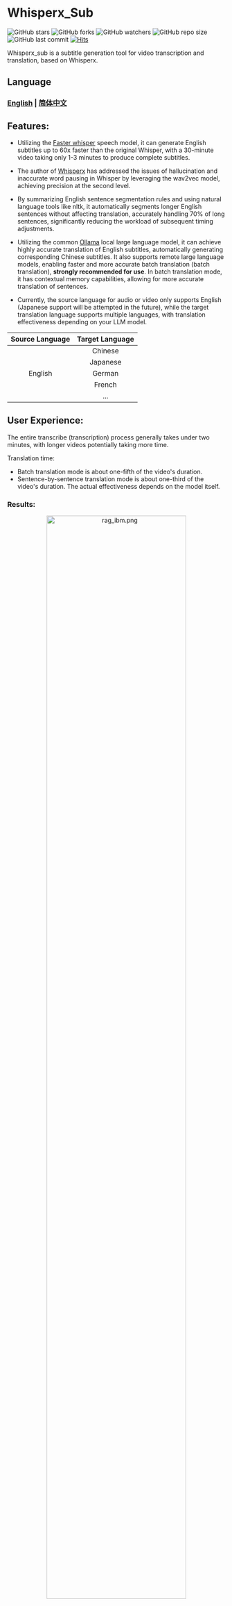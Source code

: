 # Whisperx_Sub

![GitHub stars](https://img.shields.io/github/stars/hiddenblue/whisperx_Sub?style=social)
![GitHub forks](https://img.shields.io/github/forks/hiddenblue/whisperx_Sub?style=social)
![GitHub watchers](https://img.shields.io/github/watchers/hiddenblue/whisperx_Sub?style=social)
![GitHub repo size](https://img.shields.io/github/repo-size/hiddenblue/whisperx_Sub?)
![GitHub last commit](https://img.shields.io/github/last-commit/hiddenblue/whisperx_Sub?color=red)
[![Hits](https://hits.seeyoufarm.com/api/count/incr/badge.svg?url=https%3A%2F%2Fgithub.com%2Fhiddenblue%2Fwhisperx_Sub&count_bg=%2379C83D&title_bg=%23555555&icon=&icon_color=%23E7E7E7&title=hits&edge_flat=false)](https://hits.seeyoufarm.com)

Whisperx_sub is a subtitle generation tool for video transcription and translation, based on Whisperx.

## Language
### [English](README.md)  |   [简体中文](readme/README_zh_CN.md)

## Features:

- Utilizing the [Faster whisper](https://github.com/guillaumekln/faster-whisper) speech model, it can generate English subtitles up to 60x faster than the original Whisper, with a 30-minute video taking only 1-3 minutes to produce complete subtitles.

- The author of [Whisperx](https://github.com/m-bain/whisperX) has addressed the issues of hallucination and inaccurate word pausing in Whisper by leveraging the wav2vec model, achieving precision at the second level.

- By summarizing English sentence segmentation rules and using natural language tools like nltk, it automatically segments longer English sentences without affecting translation, accurately handling 70% of long sentences, significantly reducing the workload of subsequent timing adjustments.

- Utilizing the common [Ollama](https://github.com/ollama/ollama) local large language model, it can achieve highly accurate translation of English subtitles, automatically generating corresponding Chinese subtitles. It also supports remote large language models, enabling faster and more accurate batch translation (batch translation), **strongly recommended for use**. In batch translation mode, it has contextual memory capabilities, allowing for more accurate translation of sentences.

- Currently, the source language for audio or video only supports English (Japanese support will be attempted in the future), while the target translation language supports multiple languages, with translation effectiveness depending on your LLM model.

| Source Language | Target Language |
|:---------------:|:---------------:|
|                 |     Chinese     |
|                 |    Japanese     |
|     English     |     German      |
|                 |     French      |
|                 |       ...       |

## User Experience:

The entire transcribe (transcription) process generally takes under two minutes, with longer videos potentially taking more time.

Translation time:

- Batch translation mode is about one-fifth of the video's duration.
- Sentence-by-sentence translation mode is about one-third of the video's duration.
The actual effectiveness depends on the model itself.

### Results:

<div align=center>
<img src="./misc/rag_ibm.png" alt="rag_ibm.png" width="80%" height="80%">
</div>

<div align=center>
<img src="./misc/xelite.png" alt="xelite.png" width="80%" height="80%">
</div>

<div align=center>
<img src="./misc/xelite2.png" alt="xelite2.png" width="80%" height="80%">
</div>

---

> Results for long sentences that cannot be decomposed:

<div align=center>
<img src="./misc/pcworld1.png" alt="pcworld2.png" width="80%" height="80%">
</div>

**Video Reference:**

[What is RAG Retrieval Augmented Generation [What_is_Retrieval_Augmented_Generation_RAG]](https://www.bilibili.com/video/BV1Kf421d7kj/?vd_source=fc60a3443b9b14ad9f2afef0ca8b093c)

## Configuration Requirements:

A Nvidia graphics card capable of running CUDA, with specific requirements as per Whisper.

Graphics cards with 2-10GB of VRAM should work (cards with less than 2GB have not been tested).

Whisper models come in five sizes, with larger sizes offering higher transcription accuracy. Choose the appropriate model based on your graphics card.

| Size  | Parameters | English-only model | Multilingual model | Required VRAM | Relative speed |
| :----: | :--------: | :----------------: | :----------------: | :-----------: | :------------: |
|  tiny  |    39 M    |     `tiny.en`      |       `tiny`       |     ~1 GB     |      ~32x      |
|  base  |    74 M    |     `base.en`      |       `base`       |     ~1 GB     |      ~16x      |
| small  |   244 M    |     `small.en`     |      `small`       |     ~2 GB     |      ~6x       |
| medium |   769 M    |    `medium.en`     |      `medium`      |     ~5 GB     |      ~2x       |
| large  |   1550 M   |        N/A         |      `large`       |    ~10 GB     |       1x       |

The default model used is the corresponding faster whisper large_v2 model.

For graphics cards with smaller VRAM, it is also recommended to use the distilled models from huggingface, which, while retaining as much accuracy as possible from the large v3 model, reduce VRAM usage from 10GB to around 5GB.

[**distil-whisper**](https://github.com/huggingface/distil-whisper)

| Model                                                                      | Params / M | Rel. Latency ↑ | Short-Form WER ↓ | Long-Form WER ↓ |
|----------------------------------------------------------------------------|------------|----------------|------------------|-----------------|
| [large-v3](https://huggingface.co/openai/whisper-large-v3)                 | 1550       | 1.0            | **8.4**          | 11.0            |
| [large-v2](https://huggingface.co/openai/whisper-large-v2)                 | 1550       | 1.0            | 9.1              | 11.7            |
|                                                                            |            |                |                  |                 |
| [distil-large-v3](https://huggingface.co/distil-whisper/distil-large-v3)   | 756        | 6.3            | 9.7              | **10.8**        |
| [distil-large-v2](https://huggingface.co/distil-whisper/distil-large-v2)   | 756        | 5.8            | 10.1             | 11.6            |
| [distil-medium.en](https://huggingface.co/distil-whisper/distil-medium.en) | 394        | **6.8**        | 11.1             | 12.4            |
| [distil-small.en](https://huggingface.co/distil-whisper/distil-small.en)   | **166**    | 5.6            | 12.1             | 12.8            |

#### Translation:
The project provides support for the Ollama model, with translation accuracy and speed depending on GPU and model performance.

> [!NOTE]
> For local LLM models, a minimum capability of running 14B or larger is required to ensure translation quality.

Local models are recommended for sentence-by-sentence translation, while batch translation requires models larger than 110b.

> Author's recommendation: Use the Alibaba qwen 1.5 chat series model, specifically the qwen 1.5 32b quantized model, which performs well on a 3090 and can accurately translate individual sentences.

[**qwen 1.5 chat**](https://github.com/langchain-ai/langchain/assets/1011680/f0f0d0c9-f0f0-4f0f-8f0f-8f0f8f0f8f0f)

> [!NOTE]
> For users requiring high accuracy and batch translation, it is strongly recommended to use a large language model API, which significantly outperforms local models.

> [!WARNING]
> Batch translation requires the large language model to have strict control over its output format; models that cannot control their output format should be used with caution.
> Batch translation is 3-5 times faster than sentence-by-sentence translation and is more token-efficient.

> Author's recommendation: Use Alibaba's qwen plus model, which achieves a perfect balance in translation quality, API pricing, and translation speed.

[**Qwen plus API**](https://help.aliyun.com/zh/dashscope/developer-reference/model-introduction?spm=a2c4g.11186623.0.0.746b46c1FXZPd1)

## Usage

### 1. Download the Source Code

Clone the source code using git:

```
git clone https://github.com/hiddenblue/whisperx_Sub.git
```

Navigate to the source code directory:

```
cd whisperx_sub
```

Install dependencies based on **requirements.txt**:

### 2. Create a Virtual Environment with Python 3.10

```
conda create -n whisperx_sub python==3.10
```

```
conda activate whisperx_sub
```

### 3. Install Additional Dependencies in requirements.txt

*You need to install Nvidia drivers for your GPU*

```
pip install -r requirements.txt
```

### 4. Configuration:

Before running, configure the necessary information in the **config.py** file:

Enter the path to the target audio file, the task type, and the API information related to the large language model used for translation.

#### Transcribe Configuration Example:

```
# task type
# task could be "transcribe" or "all"

task = "transcribe"

# transcribe parameters

# Variables you need to configure
# Path to the audio or video file
audio_file = "./openai_sample.mp3"
```

The most important part is to configure the path to the audio file that needs to be processed.

There are two task types, with the default being transcribe only:
1. **transcribe** - Only performs transcription on the audio file.
2. **all** - Performs transcription first, then uses the LLM for translation, requiring additional configuration for translation parameters.

#### Translation Configuration Example:

On top of configuring the transcribe parameters, you need to configure a large language model that can be called:

Configure in the config.py file:

```
# subtitle translation parameters

is_using_local_model = False  # Whether to use a local large language model, default is False

base_url = "http://localhost:11434/api/chat"  # API for the large language model, local or remote

translation_model_name = "qwen:32b-chat-v1.5-q5_K_M"  # LLM model API

translation_prompt = ""  # Prompt used for subtitle translation, can be left empty as default prompts are built-in

srt_file_name = ""  # Path to the srt file that needs to be specified when using translation mode
```

### Running

Execute the whisperx_sub.py file directly in the terminal or command line, or run it in an IDE:

```
python whisperx_sub.py
```

Once you see a series of messages output in the command line, the program has started executing.

Depending on the length of the video to be transcribed, wait 30 seconds to 3 minutes to obtain the transcribed subtitle file.

### Output Files

The subtitle files without long sentence segmentation are located in the output folder.

The subtitle files with long sentence segmentation are in the output/cut directory.

The translated subtitle files are named after the audio file with a +CN-ZH.srt extension and are located in the output directory.

```
├── output
│   ├── cut
│   │   ├── openai_sample.json
│   │   ├── openai_sample.srt
│   │   ├── openai_sample.tsv
│   │   ├── openai_sample.txt
│   │   └── openai_sample.vtt
│   ├── openai_sample.json
│   ├── openai_sample.srt
│   ├── openai_sample.tsv
│   ├── openai_sample.txt
│   └── openai_sample.vtt
```

### Troubleshooting

You may need to install the ffmpeg tool to support various audio and video formats. Installation methods can be found at:
https://github.com/openai/whisper#setup

## Todo

- Support for more languages, currently only English is supported (the author only knows English)
- Improved long sentence segmentation capabilities, currently only 70% of issues can be resolved through manual analysis
- A graphical user interface (GUI) is needed to lower the usage threshold and make it more user-friendly for a wide audience
- Fix some issues with Whisperx itself and improve the quality of transcription

## License 📜

This project is licensed under the [GPL-3.0 license](LICENSE) - see the [LICENSE](LICENSE) file for details. 📄

## Changelog

## References
1. [**Whisper**](https://github.com/openai/whisper)

2. [**Faster-whisper**](https://github.com/SYSTRAN/faster-whisper)

3. [**Whisperx**](https://github.com/m-bain/whisperX)

4. [**deepmultilingualpunctuation**](https://github.com/oliverguhr/deepmultilingualpunctuation)